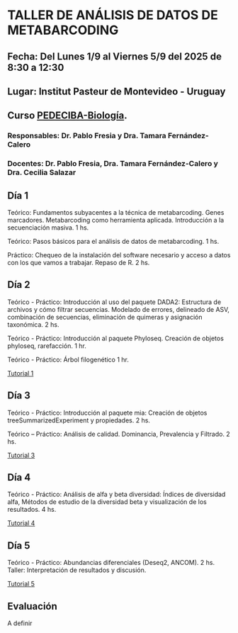# TALLER DE ANÁLISIS DE DATOS DE METABARCODING

## Fecha: Del Lunes 1/9 al Viernes 5/9 del 2025 de 8:30 a 12:30  
## Lugar: Institut Pasteur de Montevideo - Uruguay 
## Curso [PEDECIBA-Biología](https://www.pedeciba.edu.uy/es/curso/taller-de-analisis-de-datos-de-metabarcoding-2do-sem-2025/).   
### Responsables: Dr. Pablo Fresia y Dra. Tamara Fernández-Calero
### Docentes: Dr. Pablo Fresia, Dra. Tamara Fernández-Calero y Dra. Cecilia Salazar


## Día 1

Teórico: Fundamentos subyacentes a la técnica de metabarcoding. Genes marcadores. Metabarcoding como herramienta aplicada. Introducción a la secuenciación masiva. 1 hs.  

Teórico: Pasos básicos para el análisis de datos de metabarcoding. 1 hs.  

Práctico: Chequeo de la instalación del software necesario y acceso a datos con los que vamos a trabajar.  Repaso de R. 2 hs.  


## Día 2

Teórico - Práctico: Introducción al uso del paquete DADA2: Estructura de archivos y cómo filtrar secuencias. Modelado de errores, delineado de ASV, combinación de secuencias, eliminación de quimeras y asignación taxonómica.  2 hs. 

Teórico - Práctico: Introducción al paquete Phyloseq. Creación de objetos phyloseq, rarefacción. 1 hr.  

Teórico - Práctico: Árbol filogenético 1 hr.  

[Tutorial 1](https://ceci07.github.io/metabarcoding/dia2.html)  

## Día 3

Teórico - Práctico: Introducción al paquete mia: Creación de objetos treeSummarizedExperiment y propiedades. 2 hs.  

Teórico – Práctico: Análisis de calidad. Dominancia, Prevalencia y Filtrado. 2 hs.  

[Tutorial 3]()

## Día 4

Teórico - Práctico: Análisis de alfa y beta diversidad: Índices de diversidad alfa, Métodos de estudio de la diversidad beta y visualización de los resultados.  4 hs.  

[Tutorial 4](https://ceci07.github.io/metabarcoding/dia2_2.html)


## Día 5

Teórico - Práctico: Abundancias diferenciales (Deseq2, ANCOM). 2 hs.   
Taller: Interpretación de resultados y discusión.

[Tutorial 5]()


## Evaluación
A definir
